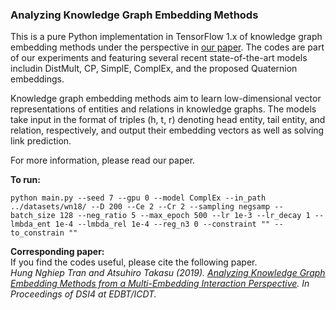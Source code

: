 ### Analyzing Knowledge Graph Embedding Methods

This is a pure Python implementation in TensorFlow 1.x of knowledge graph embedding methods under the perspective in [our paper](https://arxiv.org/abs/1903.11406). The codes are part of our experiments and featuring several recent state-of-the-art models includin DistMult, CP, SimplE, ComplEx, and the proposed Quaternion embeddings.

Knowledge graph embedding methods aim to learn low-dimensional vector representations of entities and relations in knowledge graphs. The models take input in the format of triples (h, t, r) denoting head entity, tail entity, and relation, respectively, and output their embedding vectors as well as solving link prediction.

For more information, please read our paper.

**To run:**  
```shell script
python main.py --seed 7 --gpu 0 --model ComplEx --in_path ../datasets/wn18/ --D 200 --Ce 2 --Cr 2 --sampling negsamp --batch_size 128 --neg_ratio 5 --max_epoch 500 --lr 1e-3 --lr_decay 1 --lmbda_ent 1e-4 --lmbda_rel 1e-4 --reg_n3 0 --constraint "" --to_constrain ""
```

**Corresponding paper:**  
If you find the codes useful, please cite the following paper.  
*Hung Nghiep Tran and Atsuhiro Takasu (2019). <a href="https://arxiv.org/abs/1903.11406" target="_blank">Analyzing Knowledge Graph Embedding Methods from a Multi-Embedding Interaction Perspective</a>. In Proceedings of DSI4 at EDBT/ICDT.*
